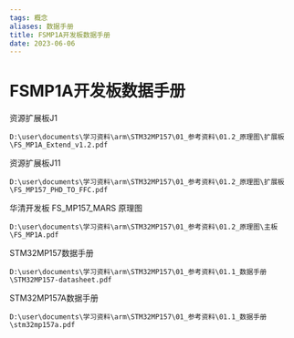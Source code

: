 ```yaml
---
tags: 概念
aliases: 数据手册
title: FSMP1A开发板数据手册
date: 2023-06-06
---
```

# FSMP1A开发板数据手册

资源扩展板J1 
```
D:\user\documents\学习资料\arm\STM32MP157\01_参考资料\01.2_原理图\扩展板\FS_MP1A_Extend_v1.2.pdf
```

资源扩展板J11
```
D:\user\documents\学习资料\arm\STM32MP157\01_参考资料\01.2_原理图\扩展板\FS_MP157_PHD_TO_FFC.pdf
```

华清开发板 FS_MP157_MARS 原理图
```
D:\user\documents\学习资料\arm\STM32MP157\01_参考资料\01.2_原理图\主板\FS_MP1A.pdf
```

STM32MP157数据手册
```
D:\user\documents\学习资料\arm\STM32MP157\01_参考资料\01.1_数据手册\STM32MP157-datasheet.pdf
```

STM32MP157A数据手册
```
D:\user\documents\学习资料\arm\STM32MP157\01_参考资料\01.1_数据手册\stm32mp157a.pdf
```
